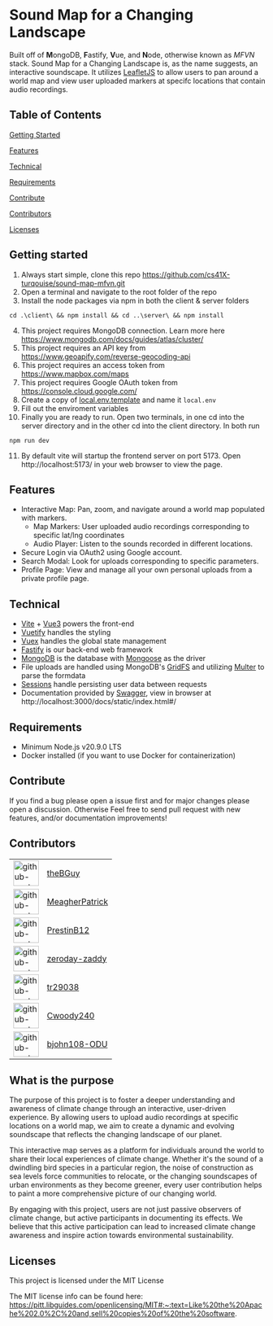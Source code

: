 # Sound Map for a Changing Landscape
Built off of **M**ongoDB, **F**astify, **V**ue, and **N**ode, otherwise known as *MFVN* stack. Sound Map for a Changing Landscape is, as the name suggests, an interactive soundscape. It utilizes [LeafletJS](https://leafletjs.com/) to allow users to pan around a world map and view user uploaded markers at specifc locations that contain audio recordings.

## Table of Contents

[Getting Started](#getting-started)

[Features](#features)

[Technical](#technical)

[Requirements](#requirements)

[Contribute](#contribute)

[Contributors](#contributors)

[Licenses](#licenses)

## Getting started 

1) Always start simple, clone this repo https://github.com/cs41X-turqouise/sound-map-mfvn.git
2) Open a terminal and navigate to the root folder of the repo
3) Install the node packages via npm in both the client & server folders
```
cd .\client\ && npm install && cd ..\server\ && npm install
```
4) This project requires MongoDB connection. Learn more here https://www.mongodb.com/docs/guides/atlas/cluster/
5) This project requires an API key from https://www.geoapify.com/reverse-geocoding-api
6) This project requires an access token from https://www.mapbox.com/maps
7) This project requires Google OAuth token from https://console.cloud.google.com/
8) Create a copy of [local.env.template](./server/local.env.template) and name it `local.env`
9) Fill out the enviroment variables
10) Finally you are ready to run. Open two terminals, in one cd into the server directory and in the other cd into the client directory.
In both run
```
npm run dev
```
11) By default vite will startup the frontend server on port 5173. Open http://localhost:5173/ in your web browser to view the page.

## Features
- Interactive Map: Pan, zoom, and navigate around a world map populated with markers.
  - Map Markers: User uploaded audio recordings corresponding to specific lat/lng coordinates
  - Audio Player: Listen to the sounds recorded in different locations.
- Secure Login via OAuth2 using Google account.
- Search Modal: Look for uploads corresponding to specific parameters.
- Profile Page: View and manage all your own personal uploads from a private profile page.

## Technical
- [Vite](https://vitejs.dev/) + [Vue3](https://vuejs.org/) powers the front-end
- [Vuetify](https://vuetifyjs.com/en/#sass-card-title-flex) handles the styling
- [Vuex](https://vuex.vuejs.org/) handles the global state management
- [Fastify](https://fastify.dev/) is our back-end web framework
- [MongoDB](https://www.mongodb.com/) is the database with [Mongoose](https://mongoosejs.com/) as the driver
- File uploads are handled using MongoDB's [GridFS](https://www.mongodb.com/docs/manual/core/gridfs/) and utilizing [Multer](https://github.com/fox1t/fastify-multer) to parse the formdata
- [Sessions](https://github.com/fastify/session) handle persisting user data between requests
- Documentation provided by [Swagger](https://github.com/fastify/fastify-swagger), view in browser at http://localhost:3000/docs/static/index.html#/

## Requirements
- Minimum Node.js v20.9.0 LTS
- Docker installed (if you want to use Docker for containerization)

## Contribute
If you find a bug please open a issue first and for major changes please open a discussion. Otherwise Feel free to send pull request with new features, and/or documentation improvements!

## Contributors
| | |
| --- | --- |
| <img src="https://avatars.githubusercontent.com/u/60308670?s=64&v=4" alt="github-avatar" width="50" height="50" /> | [theBGuy](https://github.com/theBGuy) |
| <img src="https://avatars.githubusercontent.com/u/87440608?s=64&v=4" alt="github-avatar" width="50" height="50" /> | [MeagherPatrick](https://github.com/MeagherPatrick) |
| <img src="https://avatars.githubusercontent.com/u/104028649?s=64&v=4" alt="github-avatar" width="50" height="50" /> | [PrestinB12](https://github.com/PrestinB12) |
| <img src="https://avatars.githubusercontent.com/u/109049594?s=64&v=4" alt="github-avatar" width="50" height="50" /> | [zeroday-zaddy](https://github.com/zeroday-zaddy) |
| <img src="https://avatars.githubusercontent.com/u/84207119?s=64&v=4" alt="github-avatar" width="50" height="50" /> | [tr29038](https://github.com/tr29038) |
| <img src="https://avatars.githubusercontent.com/u/98424636?s=64&v=4" alt="github-avatar" width="50" height="50" /> | [Cwoody240](https://github.com/Cwoody240) | cwood012@odu.edu | Christian Woodington
| <img src="https://avatars.githubusercontent.com/u/123480563?s=64&v=4" alt="github-avatar" width="50" height="50" /> | [bjohn108-ODU](https://github.com/bjohn108-ODU) |

## What is the purpose  

The purpose of this project is to foster a deeper understanding and awareness of climate change through an interactive, user-driven experience. By allowing users to upload audio recordings at specific locations on a world map, we aim to create a dynamic and evolving soundscape that reflects the changing landscape of our planet.

This interactive map serves as a platform for individuals around the world to share their local experiences of climate change. Whether it's the sound of a dwindling bird species in a particular region, the noise of construction as sea levels force communities to relocate, or the changing soundscapes of urban environments as they become greener, every user contribution helps to paint a more comprehensive picture of our changing world.

By engaging with this project, users are not just passive observers of climate change, but active participants in documenting its effects. We believe that this active participation can lead to increased climate change awareness and inspire action towards environmental sustainability.

## Licenses

This project is licensed under the MIT License

The MIT license info can be found here: https://pitt.libguides.com/openlicensing/MIT#:~:text=Like%20the%20Apache%202.0%2C%20and,sell%20copies%20of%20the%20software.
